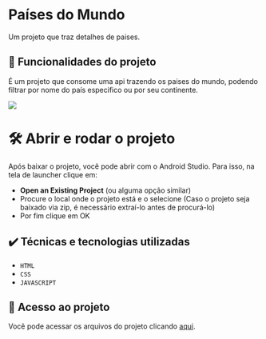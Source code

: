 # Países do Mundo

Um projeto que traz detalhes de paises.

## 🔨 Funcionalidades do projeto

É um projeto que consome uma api trazendo os paises do mundo, podendo filtrar por nome do país especifico ou por seu continente.

![](gifs/paises.gif)


# 🛠️ Abrir e rodar o projeto
Após baixar o projeto, você pode abrir com o Android Studio. Para isso, na tela de launcher clique em:

- **Open an Existing Project** (ou alguma opção similar)
- Procure o local onde o projeto está e o selecione (Caso o projeto seja baixado via zip, é necessário extraí-lo antes de procurá-lo)
- Por fim clique em OK

## ✔️ Técnicas e tecnologias utilizadas

- ``HTML``
- ``CSS``
- ``JAVASCRIPT``

## 📁 Acesso ao projeto
Você pode acessar os arquivos do projeto clicando [aqui](https://github.com/Leandro-Pinho/API-Paises).